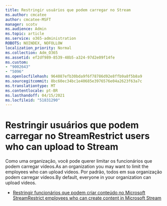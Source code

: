 ```yaml
---
title: Restringir usuários que podem carregar no Stream
ms.author: cmcatee
author: cmcatee-MSFT
manager: scotv
ms.audience: Admin
ms.topic: article
ms.service: o365-administration
ROBOTS: NOINDEX, NOFOLLOW
localization_priority: Normal
ms.collection: Adm_O365
ms.assetid: ef2df989-8539-48b5-a324-97d2e09f14fe
ms.custom:
- "9002643"
- "5096"
ms.openlocfilehash: 964087efb30bda9f6f78786d92e8ffb9a8f5b8a9
ms.sourcegitcommit: 8bc60ec34bc1e40685e3976576e04a2623f63a7c
ms.translationtype: MT
ms.contentlocale: pt-BR
ms.lasthandoff: 04/15/2021
ms.locfileid: "51831290"
---
```

# <a name="restrict-users-who-can-upload-to-stream"></a><span data-ttu-id="582b8-102">Restringir usuários que podem carregar no Stream</span><span class="sxs-lookup"><span data-stu-id="582b8-102">Restrict users who can upload to Stream</span></span>

<span data-ttu-id="582b8-103">Como uma organização, você pode querer limitar os funcionários que podem carregar vídeos.</span><span class="sxs-lookup"><span data-stu-id="582b8-103">As an organization you may want to limit the employees who can upload videos.</span></span> <span data-ttu-id="582b8-104">Por padrão, todos em sua organização podem carregar vídeos.</span><span class="sxs-lookup"><span data-stu-id="582b8-104">By default, everyone in your organization can upload videos.</span></span>

- [<span data-ttu-id="582b8-105">Restringir funcionários que podem criar conteúdo no Microsoft Stream</span><span class="sxs-lookup"><span data-stu-id="582b8-105">Restrict employees who can create content in Microsoft Stream</span></span>](https://docs.microsoft.com/stream/restrict-uploaders)
